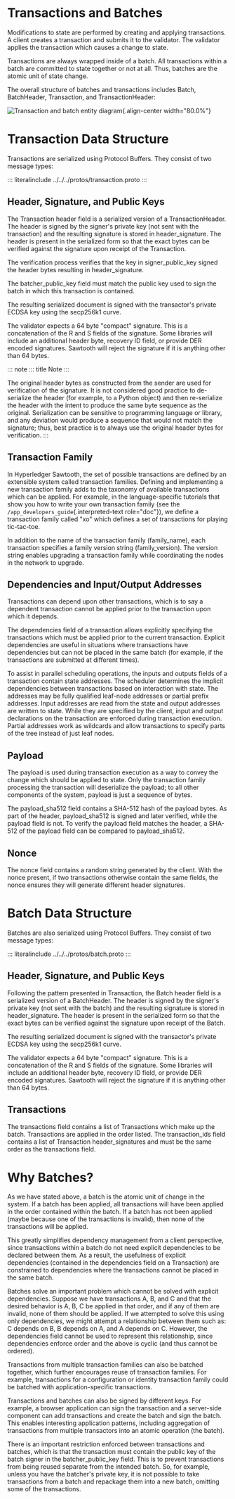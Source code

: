 # Transactions and Batches

Modifications to state are performed by creating and applying
transactions. A client creates a transaction and submits it to the
validator. The validator applies the transaction which causes a change
to state.

Transactions are always wrapped inside of a batch. All transactions
within a batch are committed to state together or not at all. Thus,
batches are the atomic unit of state change.

The overall structure of batches and transactions includes Batch,
BatchHeader, Transaction, and TransactionHeader:

![Transaction and batch entity diagram](../images/arch_batch_and_transaction.*){.align-center
width="80.0%"}

# Transaction Data Structure

<!--
  Licensed under Creative Commons Attribution 4.0 International License
  https://creativecommons.org/licenses/by/4.0/
-->

Transactions are serialized using Protocol Buffers. They consist of two
message types:

::: literalinclude
../../../protos/transaction.proto
:::

## Header, Signature, and Public Keys

The Transaction header field is a serialized version of a
TransactionHeader. The header is signed by the signer\'s private key
(not sent with the transaction) and the resulting signature is stored in
header_signature. The header is present in the serialized form so that
the exact bytes can be verified against the signature upon receipt of
the Transaction.

The verification process verifies that the key in signer_public_key
signed the header bytes resulting in header_signature.

The batcher_public_key field must match the public key used to sign the
batch in which this transaction is contained.

The resulting serialized document is signed with the transactor\'s
private ECDSA key using the secp256k1 curve.

The validator expects a 64 byte \"compact\" signature. This is a
concatenation of the R and S fields of the signature. Some libraries
will include an additional header byte, recovery ID field, or provide
DER encoded signatures. Sawtooth will reject the signature if it is
anything other than 64 bytes.

::: note
::: title
Note
:::

The original header bytes as constructed from the sender are used for
verification of the signature. It is not considered good practice to
de-serialize the header (for example, to a Python object) and then
re-serialize the header with the intent to produce the same byte
sequence as the original. Serialization can be sensitive to programming
language or library, and any deviation would produce a sequence that
would not match the signature; thus, best practice is to always use the
original header bytes for verification.
:::

## Transaction Family

In Hyperledger Sawtooth, the set of possible transactions are defined by
an extensible system called transaction families. Defining and
implementing a new transaction family adds to the taxonomy of available
transactions which can be applied. For example, in the language-specific
tutorials that show you how to write your own transaction family (see
the `/app_developers_guide`{.interpreted-text role="doc"}), we define a
transaction family called \"xo\" which defines a set of transactions for
playing tic-tac-toe.

In addition to the name of the transaction family (family_name), each
transaction specifies a family version string (family_version). The
version string enables upgrading a transaction family while coordinating
the nodes in the network to upgrade.

## Dependencies and Input/Output Addresses

Transactions can depend upon other transactions, which is to say a
dependent transaction cannot be applied prior to the transaction upon
which it depends.

The dependencies field of a transaction allows explicitly specifying the
transactions which must be applied prior to the current transaction.
Explicit dependencies are useful in situations where transactions have
dependencies but can not be placed in the same batch (for example, if
the transactions are submitted at different times).

To assist in parallel scheduling operations, the inputs and outputs
fields of a transaction contain state addresses. The scheduler
determines the implicit dependencies between transactions based on
interaction with state. The addresses may be fully qualified leaf-node
addresses or partial prefix addresses. Input addresses are read from the
state and output addresses are written to state. While they are
specified by the client, input and output declarations on the
transaction are enforced during transaction execution. Partial addresses
work as wildcards and allow transactions to specify parts of the tree
instead of just leaf nodes.

## Payload

The payload is used during transaction execution as a way to convey the
change which should be applied to state. Only the transaction family
processing the transaction will deserialize the payload; to all other
components of the system, payload is just a sequence of bytes.

The payload_sha512 field contains a SHA-512 hash of the payload bytes.
As part of the header, payload_sha512 is signed and later verified,
while the payload field is not. To verify the payload field matches the
header, a SHA-512 of the payload field can be compared to
payload_sha512.

## Nonce

The nonce field contains a random string generated by the client. With
the nonce present, if two transactions otherwise contain the same
fields, the nonce ensures they will generate different header
signatures.

# Batch Data Structure

Batches are also serialized using Protocol Buffers. They consist of two
message types:

::: literalinclude
../../../protos/batch.proto
:::

## Header, Signature, and Public Keys

Following the pattern presented in Transaction, the Batch header field
is a serialized version of a BatchHeader. The header is signed by the
signer\'s private key (not sent with the batch) and the resulting
signature is stored in header_signature. The header is present in the
serialized form so that the exact bytes can be verified against the
signature upon receipt of the Batch.

The resulting serialized document is signed with the transactor\'s
private ECDSA key using the secp256k1 curve.

The validator expects a 64 byte \"compact\" signature. This is a
concatenation of the R and S fields of the signature. Some libraries
will include an additional header byte, recovery ID field, or provide
DER encoded signatures. Sawtooth will reject the signature if it is
anything other than 64 bytes.

## Transactions

The transactions field contains a list of Transactions which make up the
batch. Transactions are applied in the order listed. The transaction_ids
field contains a list of Transaction header_signatures and must be the
same order as the transactions field.

# Why Batches?

As we have stated above, a batch is the atomic unit of change in the
system. If a batch has been applied, all transactions will have been
applied in the order contained within the batch. If a batch has not been
applied (maybe because one of the transactions is invalid), then none of
the transactions will be applied.

This greatly simplifies dependency management from a client perspective,
since transactions within a batch do not need explicit dependencies to
be declared between them. As a result, the usefulness of explicit
dependencies (contained in the dependencies field on a Transaction) are
constrained to dependencies where the transactions cannot be placed in
the same batch.

Batches solve an important problem which cannot be solved with explicit
dependencies. Suppose we have transactions A, B, and C and that the
desired behavior is A, B, C be applied in that order, and if any of them
are invalid, none of them should be applied. If we attempted to solve
this using only dependencies, we might attempt a relationship between
them such as: C depends on B, B depends on A, and A depends on C.
However, the dependencies field cannot be used to represent this
relationship, since dependencies enforce order and the above is cyclic
(and thus cannot be ordered).

Transactions from multiple transaction families can also be batched
together, which further encourages reuse of transaction families. For
example, transactions for a configuration or identity transaction family
could be batched with application-specific transactions.

Transactions and batches can also be signed by different keys. For
example, a browser application can sign the transaction and a
server-side component can add transactions and create the batch and sign
the batch. This enables interesting application patterns, including
aggregation of transactions from multiple transactors into an atomic
operation (the batch).

There is an important restriction enforced between transactions and
batches, which is that the transaction must contain the public key of
the batch signer in the batcher_public_key field. This is to prevent
transactions from being reused separate from the intended batch. So, for
example, unless you have the batcher\'s private key, it is not possible
to take transactions from a batch and repackage them into a new batch,
omitting some of the transactions.
